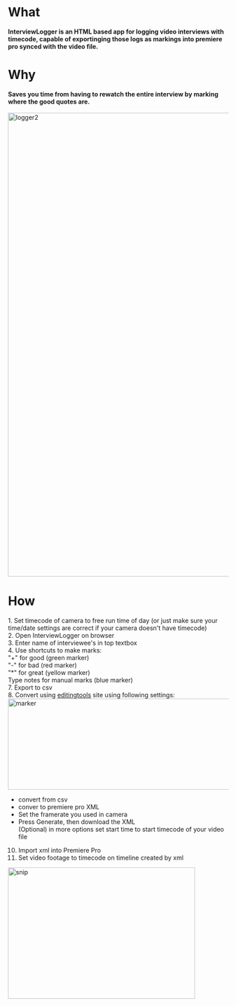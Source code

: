 <h1>What</h1>
<b>InterviewLogger is an HTML based app for logging video interviews with timecode, capable of exportinging those logs as markings into premiere pro synced with the video file.</b>
<h1>Why</h1>
<b>Saves you time from having to rewatch the entire interview by marking where the good quotes are.</b><br><br>

<img width="1911" height="1060" alt="logger2" src="https://github.com/user-attachments/assets/0c0f4b3f-290c-4c17-9063-d622a4c95ac6" />


<h1>How</h1> 
1. Set timecode of camera to free run time of day (or just make sure your time/date settings are correct if your camera doesn't have timecode) <br>
2. Open InterviewLogger on browser<br>
3. Enter name of interviewee's in top textbox<br>
4. Use shortcuts to make marks:<br>
   "+" for good (green marker)<br>
   "-" for bad (red marker)<br>
   "*" for great (yellow marker)<br>
   Type notes for manual marks (blue marker)<br>
7. Export to csv<br>
8. Convert using <a href="https://editingtools.io/marker/">editingtools</a>  site using following settings:<br>
   
<img width="704" height="208" alt="marker" src="https://github.com/user-attachments/assets/6d410bb2-4f81-4f35-9a56-0f82ae26b7b6" />

   - convert from csv<br>
   - conver to premiere pro XML<br>
   - Set the framerate you used in camera<br>
   - Press Generate, then download the XML<br>
     (Optional) in more options set start time to start timecode of your video file
10. Import xml into Premiere Pro
11. Set video footage to timecode on timeline created by xml<br>
<img width="427" height="300" alt="snip" src="https://github.com/user-attachments/assets/c0757f4b-5a54-410b-9007-8c0751ec6b89" />

